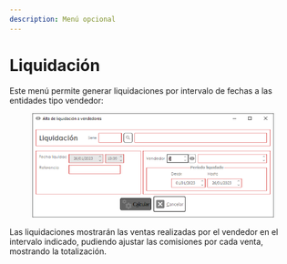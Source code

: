 ```yaml
---
description: Menú opcional
---
```


# Liquidación

Este menú permite generar liquidaciones por intervalo de fechas a las entidades tipo vendedor:

<figure><img src="../../.gitbook/assets/imagen (8) (3) (1).png" alt=""><figcaption></figcaption></figure>

Las liquidaciones mostrarán las ventas realizadas por el vendedor en el intervalo indicado, pudiendo ajustar las comisiones por cada venta, mostrando la totalización.
